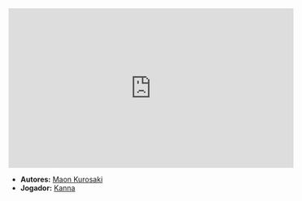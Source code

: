 <iframe width="560" height="315" src="https://www.youtube.com/embed/xPCEwhGEfLU?si=P-2KND9oQaCSGuJL" title="YouTube video player" frameborder="0" allow="accelerometer; autoplay; clipboard-write; encrypted-media; gyroscope; picture-in-picture; web-share" referrerpolicy="strict-origin-when-cross-origin" allowfullscreen></iframe>

- **Autores:** [Maon Kurosaki](content/Autores/Maon%20Kurosaki.md)
- **Jogador:** [Kanna](content/Jogadores/Kanna.md)